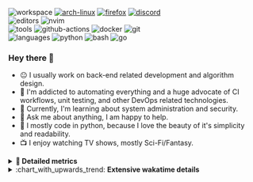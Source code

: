 ![workspace](https://img.shields.io/static/v1?label=&message=workspace:&color=555&style=flat-square)
[![arch-linux](https://img.shields.io/static/v1?logo=arch-linux&label=&message=Arch%20Linux&color=111&logoColor=AAA&style=flat-square)](https://archlinux.org)
[![firefox](https://img.shields.io/static/v1?logo=firefox-browser&label=&message=Firefox&color=111&logoColor=AAA&style=flat-square)](https://mozilla.org/en-US/firefox/)
[![discord](https://img.shields.io/static/v1?logo=discord&label=&message=Discord&color=111&logoColor=AAA&style=flat-square)](https://discord.gg/B8rf3xxgbJ)
<br>
![editors](https://img.shields.io/static/v1?label=&message=editors:&color=555&style=flat-square)
![nvim](https://img.shields.io/static/v1?logo=neovim&label=&message=NeoVim&color=111&logoColor=AAA&style=flat-square)
<br>
![tools](https://img.shields.io/static/v1?label=&message=tools:&color=555&style=flat-square)
![github-actions](https://img.shields.io/static/v1?logo=github-actions&label=&message=github%20actions&color=111&logoColor=AAA&style=flat-square)
![docker](https://img.shields.io/static/v1?logo=docker&label=&message=docker&color=111&logoColor=AAA&style=flat-square)
![git](https://img.shields.io/static/v1?logo=git&label=&message=git&color=111&logoColor=AAA&style=flat-square)
<br>
![languages](https://img.shields.io/static/v1?label=&message=languages:&color=555&style=flat-square)
![python](https://img.shields.io/static/v1?logo=python&label=&message=python&color=111&logoColor=AAA&style=flat-square&link=)
![bash](https://img.shields.io/static/v1?logo=gnu-bash&label=&message=bash&color=111&logoColor=AAA&style=flat-square)
![go](https://img.shields.io/static/v1?logo=rust&label=&message=rust&color=111&logoColor=AAA&style=flat-square)

<!-- Load profile visitor count, but don't display it, keep it as a private stat, no need to show off (888)-->
[](https://visitor-badge.glitch.me/badge?page_id=ItsDrike.ItsDrike)

### Hey there 👋

- :neutral_face: I usually work on back-end related development and algorithm design.
- :man: I'm addicted to automating everything and a huge advocate of CI workflows, unit testing, and other DevOps related technologies.
- :seedling: Currently, I'm learning about system administration and security.
- :speech_balloon: Ask me about anything, I am happy to help.
- :snake: I mostly code in python, because I love the beauty of it's simplicity and readability.
- :tv: I enjoy watching TV shows, mostly Sci-Fi/Fantasy.

<details>
 <summary> <b>📌 Detailed metrics</b></summary>
 
 <table>
  <tr>
    <th>🙋 Profile Details</th>
    <th>🧮 Repositories traffic</th>
  </tr>
  <tr>
   <td>
     <img alt="" width="400" src="https://github.com/ItsDrike/ItsDrike/blob/master/metrics/profile.svg">
   </td>
   <td>
     <img alt="" width="400" src="https://github.com/ItsDrike/ItsDrike/blob/master/metrics/repositories.svg">
   </td>
  </tr>
  <tr>
    <th>📅 Isometric commit calendar</th>
    <th>🈷️ Most used languages</th>
  </tr>
  <tr>
    <td align="center">
      <img alt="" width="400" src="https://github.com/ItsDrike/ItsDrike/blob/master/metrics/isocalendar.svg">
    </td>
    <td>
      <img alt="" width="400" src="https://github.com/ItsDrike/ItsDrike/blob/master/metrics/languages.svg">
    </td>
  </tr>
  <tr>
   <th>♐ Code snippet of the day</th>
   <th>🌟 Recently starred repositories</th>
  </tr>
  <tr>
   <td align="center">
    <img alt="" width="400" src="https://github.com/ItsDrike/ItsDrike/blob/master/metrics/code_snippet.svg">
   </td>
   <td align="center">
    <img alt="" width="400" src="https://github.com/ItsDrike/ItsDrike/blob/master/metrics/starred_repos.svg">
   </td>
  </tr>
  <tr>
    <th>💡 Coding habits</th>
    <th>⏰ WakaTime plugin</th>
  </tr>
  <tr>
   <td align="center">
    <img alt="" width="400" src="https://github.com/ItsDrike/ItsDrike/blob/master/metrics/habits.svg">
   </td>
   <td align="center">
     <img alt="" width="400" src="https://github.com/ItsDrike/ItsDrike/blob/master/metrics/wakatime.svg">
   </td>
  </tr>
 </table>
</details>

<details>
 <summary>:chart_with_upwards_trend: <b>Extensive wakatime details</b></summary>
 
<!--START_SECTION:waka-->
![Code Time](http://img.shields.io/badge/Code%20Time-3%2C833%20hrs%2016%20mins-blue)

**I'm a Night 🦉** 

```text
🌞 Morning                1468 commits        ██░░░░░░░░░░░░░░░░░░░░░░░   09.30 % 
🌆 Daytime                4753 commits        ████████░░░░░░░░░░░░░░░░░   30.10 % 
🌃 Evening                5737 commits        █████████░░░░░░░░░░░░░░░░   36.33 % 
🌙 Night                  3834 commits        ██████░░░░░░░░░░░░░░░░░░░   24.28 % 
```
📅 **I'm Most Productive on Monday** 

```text
Monday                   2725 commits        ████░░░░░░░░░░░░░░░░░░░░░   17.26 % 
Tuesday                  2443 commits        ████░░░░░░░░░░░░░░░░░░░░░   15.47 % 
Wednesday                2307 commits        ████░░░░░░░░░░░░░░░░░░░░░   14.61 % 
Thursday                 2171 commits        ███░░░░░░░░░░░░░░░░░░░░░░   13.75 % 
Friday                   1672 commits        ███░░░░░░░░░░░░░░░░░░░░░░   10.59 % 
Saturday                 1823 commits        ███░░░░░░░░░░░░░░░░░░░░░░   11.54 % 
Sunday                   2651 commits        ████░░░░░░░░░░░░░░░░░░░░░   16.79 % 
```


📊 **This Week I Spent My Time On** 

```text
💬 Programming Languages: 
C++                      11 hrs 47 mins      ███████████░░░░░░░░░░░░░░   43.31 % 
Python                   3 hrs 37 mins       ███░░░░░░░░░░░░░░░░░░░░░░   13.34 % 
Bash                     2 hrs 36 mins       ██░░░░░░░░░░░░░░░░░░░░░░░   09.57 % 
Java                     1 hr 25 mins        █░░░░░░░░░░░░░░░░░░░░░░░░   05.26 % 
GDScript3                1 hr 18 mins        █░░░░░░░░░░░░░░░░░░░░░░░░   04.82 % 

🔥 Editors: 
Neovim                   27 hrs 12 mins      █████████████████████████   100.00 % 

💻 Operating System: 
Linux                    27 hrs 12 mins      █████████████████████████   100.00 % 
```

**I Mostly Code in Python** 

```text
Python                   48 repos            ██████████████████░░░░░░░   70.59 % 
C++                      5 repos             ██░░░░░░░░░░░░░░░░░░░░░░░   07.35 % 
Lua                      3 repos             █░░░░░░░░░░░░░░░░░░░░░░░░   04.41 % 
Dockerfile               1 repo              ░░░░░░░░░░░░░░░░░░░░░░░░░   01.47 % 
PHP                      1 repo              ░░░░░░░░░░░░░░░░░░░░░░░░░   01.47 % 
```




 Last Updated on 04/10/2023 01:24:29 UTC
<!--END_SECTION:waka-->

</details>
